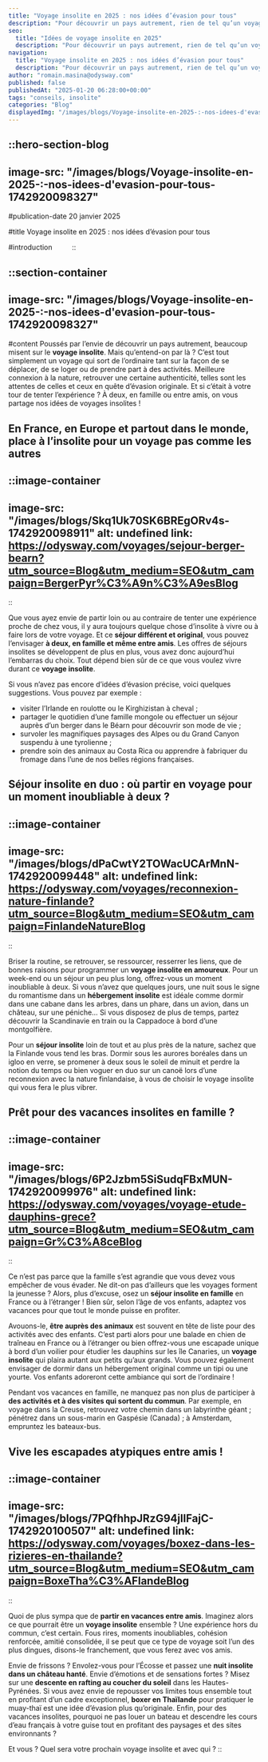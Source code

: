 ```yaml
---
title: "Voyage insolite en 2025 : nos idées d’évasion pour tous"
description: "Pour découvrir un pays autrement, rien de tel qu’un voyage insolite. Si vous ne savez pas où partir, voici plusieurs idées d’évasion pour tous."
seo:
  title: "Idées de voyage insolite en 2025"
  description: "Pour découvrir un pays autrement, rien de tel qu’un voyage insolite. Si vous ne savez pas où partir, voici plusieurs idées d’évasion pour tous."
navigation:
  title: "Voyage insolite en 2025 : nos idées d’évasion pour tous"
  description: "Pour découvrir un pays autrement, rien de tel qu’un voyage insolite. Si vous ne savez pas où partir, voici plusieurs idées d’évasion pour tous."
author: "romain.masina@odysway.com"
published: false
publishedAt: "2025-01-20 06:28:00+00:00"
tags: "conseils, insolite"
categories: "Blog"
displayedImg: "/images/blogs/Voyage-insolite-en-2025-:-nos-idees-d'evasion-pour-tous-1742920098327"
---
```


::hero-section-blog
---
image-src: "/images/blogs/Voyage-insolite-en-2025-:-nos-idees-d'evasion-pour-tous-1742920098327"
---
#publication-date
20 janvier 2025

#title
Voyage insolite en 2025 : nos idées d’évasion pour tous

#introduction
        
::

::section-container
---
image-src: "/images/blogs/Voyage-insolite-en-2025-:-nos-idees-d'evasion-pour-tous-1742920098327"
---
#content
Poussés par l’envie de découvrir un pays autrement, beaucoup misent sur le **voyage insolite**. Mais qu’entend-on par là ? C’est tout simplement un voyage qui sort de l’ordinaire tant sur la façon de se déplacer, de se loger ou de prendre part à des activités. Meilleure connexion à la nature, retrouver une certaine authenticité, telles sont les attentes de celles et ceux en quête d’évasion originale. Et si c’était à votre tour de tenter l’expérience ? À deux, en famille ou entre amis, on vous partage nos idées de voyages insolites !

## En France, en Europe et partout dans le monde, place à l’insolite pour un voyage pas comme les autres

::image-container
---
image-src: "/images/blogs/Skq1Uk70SK6BREgORv4s-1742920098911"
alt: undefined
link: https://odysway.com/voyages/sejour-berger-bearn?utm_source=Blog&utm_medium=SEO&utm_campaign=BergerPyr%C3%A9n%C3%A9esBlog
---
::

Que vous ayez envie de partir loin ou au contraire de tenter une expérience proche de chez vous, il y aura toujours quelque chose d’insolite à vivre ou à faire lors de votre voyage. Et ce **séjour différent et original**, vous pouvez l’envisager **à deux, en famille et même entre amis**. Les offres de séjours insolites se développent de plus en plus, vous avez donc aujourd’hui l’embarras du choix. Tout dépend bien sûr de ce que vous voulez vivre durant ce **voyage insolite**.

Si vous n’avez pas encore d’idées d’évasion précise, voici quelques suggestions. Vous pouvez par exemple :

*   visiter l’Irlande en roulotte ou le Kirghizistan à cheval ;
*   partager le quotidien d’une famille mongole ou effectuer un séjour auprès d’un berger dans le Béarn pour découvrir son mode de vie ;
*   survoler les magnifiques paysages des Alpes ou du Grand Canyon suspendu à une tyrolienne ;
*   prendre soin des animaux au Costa Rica ou apprendre à fabriquer du fromage dans l’une de nos belles régions françaises.

## Séjour insolite en duo : où partir en voyage pour un moment inoubliable à deux ?

::image-container
---
image-src: "/images/blogs/dPaCwtY2TOWacUCArMnN-1742920099448"
alt: undefined
link: https://odysway.com/voyages/reconnexion-nature-finlande?utm_source=Blog&utm_medium=SEO&utm_campaign=FinlandeNatureBlog
---
::

Briser la routine, se retrouver, se ressourcer, resserrer les liens, que de bonnes raisons pour programmer un **voyage insolite en amoureux**. Pour un week-end ou un séjour un peu plus long, offrez-vous un moment inoubliable à deux. Si vous n’avez que quelques jours, une nuit sous le signe du romantisme dans un **hébergement insolite** est idéale comme dormir dans une cabane dans les arbres, dans un phare, dans un avion, dans un château, sur une péniche… Si vous disposez de plus de temps, partez découvrir la Scandinavie en train ou la Cappadoce à bord d’une montgolfière.

Pour un **séjour insolite** loin de tout et au plus près de la nature, sachez que la Finlande vous tend les bras. Dormir sous les aurores boréales dans un igloo en verre, se promener à deux sous le soleil de minuit et perdre la notion du temps ou bien voguer en duo sur un canoë lors d’une reconnexion avec la nature finlandaise, à vous de choisir le voyage insolite qui vous fera le plus vibrer.

## Prêt pour des vacances insolites en famille ?

::image-container
---
image-src: "/images/blogs/6P2Jzbm5SiSudqFBxMUN-1742920099976"
alt: undefined
link: https://odysway.com/voyages/voyage-etude-dauphins-grece?utm_source=Blog&utm_medium=SEO&utm_campaign=Gr%C3%A8ceBlog
---
::

Ce n’est pas parce que la famille s’est agrandie que vous devez vous empêcher de vous évader. Ne dit-on pas d’ailleurs que les voyages forment la jeunesse ? Alors, plus d’excuse, osez un **séjour insolite en famille** en France ou à l’étranger ! Bien sûr, selon l’âge de vos enfants, adaptez vos vacances pour que tout le monde puisse en profiter.

Avouons-le, **être auprès des animaux** est souvent en tête de liste pour des activités avec des enfants. C’est parti alors pour une balade en chien de traîneau en France ou à l’étranger ou bien offrez-vous une escapade unique à bord d’un voilier pour étudier les dauphins sur les île Canaries, un **voyage insolite** qui plaira autant aux petits qu’aux grands. Vous pouvez également envisager de dormir dans un hébergement original comme un tipi ou une yourte. Vos enfants adoreront cette ambiance qui sort de l’ordinaire !

Pendant vos vacances en famille, ne manquez pas non plus de participer à **des activités et à des visites qui sortent du commun**. Par exemple, en voyage dans la Creuse, retrouvez votre chemin dans un labyrinthe géant ; pénétrez dans un sous-marin en Gaspésie (Canada) ; à Amsterdam, empruntez les bateaux-bus.

## Vive les escapades atypiques entre amis !

::image-container
---
image-src: "/images/blogs/7PQfhhpJRzG94jlIFajC-1742920100507"
alt: undefined
link: https://odysway.com/voyages/boxez-dans-les-rizieres-en-thailande?utm_source=Blog&utm_medium=SEO&utm_campaign=BoxeTha%C3%AFlandeBlog
---
::

Quoi de plus sympa que de **partir en vacances entre amis**. Imaginez alors ce que pourrait être un **voyage insolite** ensemble ? Une expérience hors du commun, c’est certain. Fous rires, moments inoubliables, cohésion renforcée, amitié consolidée, il se peut que ce type de voyage soit l’un des plus dingues, disons-le franchement, que vous ferez avec vos amis.

Envie de frissons ? Envolez-vous pour l’Écosse et passez une **nuit insolite dans un château hanté**. Envie d’émotions et de sensations fortes ? Misez sur une **descente en rafting au coucher du soleil** dans les Hautes-Pyrénées. Si vous avez envie de repousser vos limites tous ensemble tout en profitant d’un cadre exceptionnel, **boxer en Thaïlande** pour pratiquer le muay-thaï est une idée d’évasion plus qu’originale. Enfin, pour des vacances insolites, pourquoi ne pas louer un bateau et descendre les cours d’eau français à votre guise tout en profitant des paysages et des sites environnants ?

Et vous ? Quel sera votre prochain voyage insolite et avec qui ?
::
